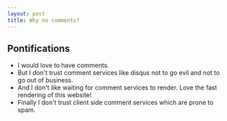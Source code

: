 ```yaml
---
layout: post
title: Why no comments?
---
```

## Pontifications

* I would love to have comments.
* But I don't trust comment services like disqus not to go evil and not to go out of business.
* And I don't like waiting for comment services to render. Love the fast rendering of this website!
* Finally I don't trust client side comment services which are prone to spam.
